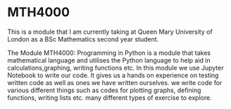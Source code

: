 # MTH4000
This is a module that I am currently taking at Queen Mary University of London as a BSc Mathematics second year student. 

The Module MTH4000: Programming in Python is a module that takes mathematical language and utilises the Python language to help aid in calculations,graphing, writing functions etc. In this module we use Jupyter Notebook to write our code. It gives us a hands on experience on testing written code as well as ones we have written ourselves. we write code for various different things such as codes for plotting graphs, defining functions, writing lists etc. many different types of exercise to explore.
